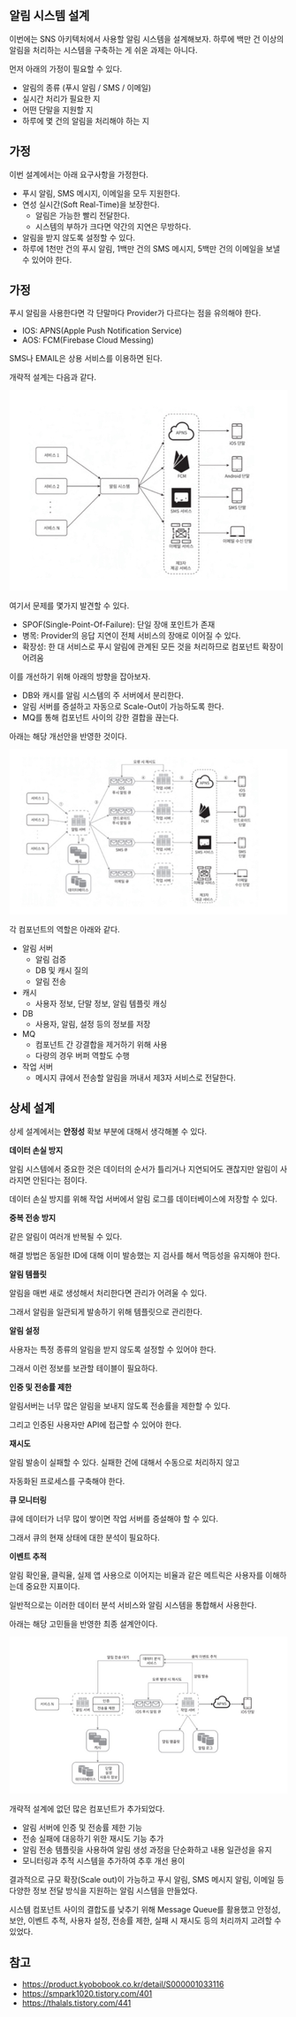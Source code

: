 ## 알림 시스템 설계

이번에는 SNS 아키텍처에서 사용할 알림 시스템을 설계해보자.  하루에 백만 건 이상의 알림을 처리하는 시스템을 구축하는 게 쉬운 과제는 아니다.

먼저 아래의 가정이 필요할 수 있다.
- 알림의 종류 (푸시 알림 / SMS / 이메일)
- 실시간 처리가 필요한 지
- 어떤 단말을 지원할 지
- 하루에 몇 건의 알림을 처리해야 하는 지

## 가정

이번 설계에서는 아래 요구사항을 가정한다.
- 푸시 알림, SMS 메시지, 이메일을 모두 지원한다.
- 연성 실시간(Soft Real-Time)을 보장한다.
  - 알림은 가능한 빨리 전달한다.
  - 시스템의 부하가 크다면 약간의 지연은 무방하다.
- 알림을 받지 않도록 설정할 수 있다.
- 하루에 1천만 건의 푸시 알림, 1백만 건의 SMS 메시지, 5백만 건의 이메일을 보낼 수 있어야 한다.

## 가정

푸시 알림을 사용한다면 각 단말마다 Provider가 다르다는 점을 유의해야 한다.
- IOS: APNS(Apple Push Notification Service)
- AOS: FCM(Firebase Cloud Messing)

SMS나 EMAIL은 상용 서비스를 이용하면 된다.

개략적 설계는 다음과 같다.

![img_5.png](images/img_5.png)

여기서 문제를 몇가지 발견할 수 있다.
- SPOF(Single-Point-Of-Failure): 단일 장애 포인트가 존재
- 병목: Provider의 응답 지연이 전체 서비스의 장애로 이어질 수 있다.
- 확장성: 한 대 서비스로 푸시 알림에 관계된 모든 것을 처리하므로 컴포넌트 확장이 어려움

이를 개선하기 위해 아래의 방향을 잡아보자.
- DB와 캐시를 알림 시스템의 주 서버에서 분리한다.
- 알림 서버를 증설하고 자동으로 Scale-Out이 가능하도록 한다.
- MQ를 통해 컴포넌트 사이의 강한 결합을 끊는다.

아래는 해당 개선안을 반영한 것이다.

![img_3.png](images/img_3.png)

각 컴포넌트의 역할은 아래와 같다.
- 알림 서버
    - 알림 검증
    - DB 및 캐시 질의
    - 알림 전송
- 캐시
    - 사용자 정보, 단말 정보, 알림 템플릿 캐싱
- DB
    - 사용자, 알림, 설정 등의 정보를 저장
- MQ
    - 컴포넌트 간 강결합을 제거하기 위해 사용
    - 다량의 경우 버퍼 역할도 수행
- 작업 서버
    - 메시지 큐에서 전송할 알림을 꺼내서 제3자 서비스로 전달한다.


## 상세 설계

상세 설계에서는 **안정성** 확보 부분에 대해서 생각해볼 수 있다.

**데이터 손실 방지**

알림 시스템에서 중요한 것은 데이터의 순서가 틀리거나 지연되어도 괜찮지만 알림이 사라지면 안된다는 점이다.

데이터 손실 방지를 위해 작업 서버에서 알림 로그를 데이터베이스에 저장할 수 있다.

**중복 전송 방지**

같은 알림이 여러개 반복될 수 있다.

해결 방법은 동일한 ID에 대해 이미 발송했는 지 검사를 해서 멱등성을 유지해야 한다.

**알림 템플릿**

알림을 매번 새로 생성해서 처리한다면 관리가 어려울 수 있다.

그래서 알림을 일관되게 발송하기 위해 템플릿으로 관리한다.

**알림 설정**

사용자는 특정 종류의 알림을 받지 않도록 설정할 수 있어야 한다.

그래서 이런 정보를 보관할 테이블이 필요하다.

**인증 및 전송률 제한**

알림서버는 너무 많은 알림을 보내지 않도록 전송률을 제한할 수 있다.

그리고 인증된 사용자만 API에 접근할 수 있어야 한다.

**재시도**

알림 발송이 실패할 수 있다. 실패한 건에 대해서 수동으로 처리하지 않고

자동화된 프로세스를 구축해야 한다.

**큐 모니터링**

큐에 데이터가 너무 많이 쌓이면 작업 서버를 증설해야 할 수 있다.

그래서 큐의 현재 상태에 대한 분석이 필요하다.

**이벤트 추적**

알림 확인율, 클릭율, 실제 앱 사용으로 이어지는 비율과 같은 메트릭은 사용자를 이해하는데 중요한 지표이다.

일반적으로는 이러한 데이터 분석 서비스와 알림 시스템을 통합해서 사용한다.

아래는 해당 고민들을 반영한 최종 설계안이다.

![img_4.png](images/img_4.png)

개략적 설계에 없던 많은 컴포넌트가 추가되었다.
- 알림 서버에 인증 및 전송률 제한 기능
- 전송 실패에 대응하기 위한 재시도 기능 추가
- 알림 전송 템플릿을 사용하여 알림 생성 과정을 단순화하고 내용 일관성을 유지
- 모니터링과 추적 시스템을 추가하여 추후 개선 용이

결과적으로 규모 확장(Scale out)이 가능하고 푸시 알림, SMS 메시지 알림, 이메일 등 다양한 정보 전달 방식을 지원하는 알림 시스템을 만들었다.

시스템 컴포넌트 사이의 결합도를 낮추기 위해 Message Queue를 활용했고 안정성, 보안, 이벤트 추적, 사용자 설정, 전송률 제한, 실패 시 재시도 등의 처리까지 고려할 수 있었다.

## 참고

- https://product.kyobobook.co.kr/detail/S000001033116
- https://smpark1020.tistory.com/401
- https://thalals.tistory.com/441